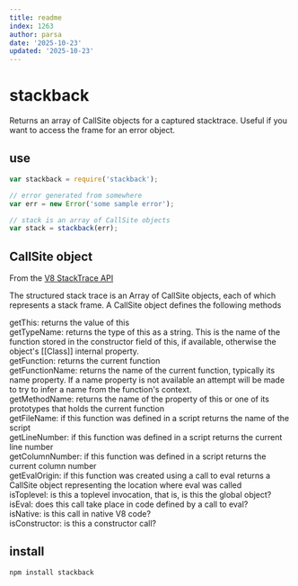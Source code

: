 ```yaml
---
title: readme
index: 1263
author: parsa
date: '2025-10-23'
updated: '2025-10-23'
---
```

# stackback

Returns an array of CallSite objects for a captured stacktrace. Useful if you want to access the frame for an error object.

## use

```javascript
var stackback = require('stackback');

// error generated from somewhere
var err = new Error('some sample error');

// stack is an array of CallSite objects
var stack = stackback(err);
```

## CallSite object

From the [V8 StackTrace API](https://code.google.com/p/v8/wiki/JavaScriptStackTraceApi)

The structured stack trace is an Array of CallSite objects, each of which represents a stack frame. A CallSite object defines the following methods

getThis: returns the value of this  
getTypeName: returns the type of this as a string. This is the name of the function stored in the constructor field of this, if available, otherwise the object's [[Class]] internal property.  
getFunction: returns the current function  
getFunctionName: returns the name of the current function, typically its name property. If a name property is not available an attempt will be made to try to infer a name from the function's context.  
getMethodName: returns the name of the property of this or one of its prototypes that holds the current function  
getFileName: if this function was defined in a script returns the name of the script  
getLineNumber: if this function was defined in a script returns the current line number  
getColumnNumber: if this function was defined in a script returns the current column number  
getEvalOrigin: if this function was created using a call to eval returns a CallSite object representing the location where eval was called  
isToplevel: is this a toplevel invocation, that is, is this the global object?  
isEval: does this call take place in code defined by a call to eval?  
isNative: is this call in native V8 code?  
isConstructor: is this a constructor call?  

## install

```shell
npm install stackback
```
